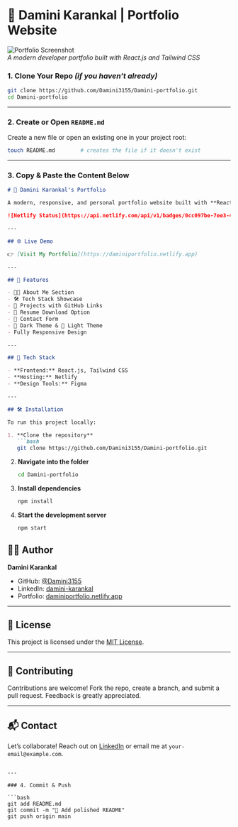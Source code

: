 # 🌟 Damini Karankal | Portfolio Website

![Portfolio Screenshot](./public/screenshot.png)  
*A modern developer portfolio built with React.js and Tailwind CSS*

### 1. Clone Your Repo *(if you haven’t already)*

```bash
git clone https://github.com/Damini3155/Damini-portfolio.git
cd Damini-portfolio
```

---

### 2. Create or Open `README.md`

Create a new file or open an existing one in your project root:

```bash
touch README.md        # creates the file if it doesn't exist
```

---

### 3. Copy & Paste the Content Below

````markdown
# 💼 Damini Karankal's Portfolio

A modern, responsive, and personal portfolio website built with **React.js** and **Tailwind CSS**, showcasing my projects, skills, and resume. Hosted on **Netlify**.

![Netlify Status](https://api.netlify.com/api/v1/badges/0cc097be-7ee3-4697-afc9-2ec64a3b3228/deploy-status)

---

## 🌐 Live Demo

👉 [Visit My Portfolio](https://daminiportfolio.netlify.app)

---

## 📌 Features

- 🧑‍💻 About Me Section  
- 🛠️ Tech Stack Showcase  
- 📁 Projects with GitHub Links  
- 📝 Resume Download Option  
- 💬 Contact Form  
- 🌙 Dark Theme & 🌼 Light Theme  
- Fully Responsive Design  

---

## 🚀 Tech Stack

- **Frontend:** React.js, Tailwind CSS  
- **Hosting:** Netlify  
- **Design Tools:** Figma  

---

## 🛠️ Installation

To run this project locally:

1. **Clone the repository**  
   ```bash
   git clone https://github.com/Damini3155/Damini-portfolio.git
````

2. **Navigate into the folder**

   ```bash
   cd Damini-portfolio
   ```
3. **Install dependencies**

   ```bash
   npm install
   ```
4. **Start the development server**

   ```bash
   npm start
   ```



## 🙋‍♀️ Author

**Damini Karankal**

* GitHub: [@Damini3155](https://github.com/Damini3155)
* LinkedIn: [damini-karankal](https://linkedin.com/in/damini-karankal)
* Portfolio: [daminiportfolio.netlify.app](https://daminiportfolio.netlify.app)

---

## 📃 License

This project is licensed under the [MIT License](./LICENSE).

---

## 🤝 Contributing

Contributions are welcome! Fork the repo, create a branch, and submit a pull request. Feedback is greatly appreciated.

---

## 📬 Contact

Let’s collaborate! Reach out on [LinkedIn](https://linkedin.com/in/damini-karankal) or email me at `your-email@example.com`.

````

---

### 4. Commit & Push

```bash
git add README.md
git commit -m "📘 Add polished README"
git push origin main
````
